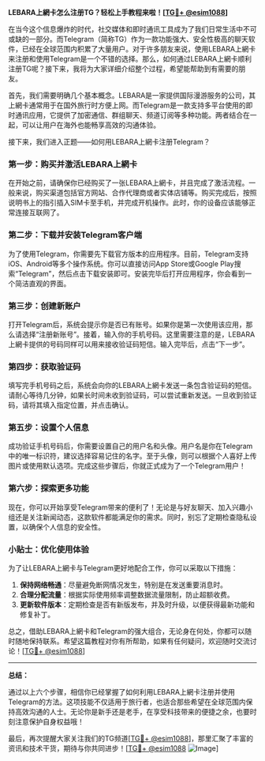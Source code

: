 **LEBARA上網卡怎么注册TG？轻松上手教程来啦！[[TG💪+ @esim1088](https://t.me/s/esim1088)]**

在当今这个信息爆炸的时代，社交媒体和即时通讯工具成为了我们日常生活中不可或缺的一部分。而Telegram（简称TG）作为一款功能强大、安全性极高的聊天软件，已经在全球范围内积累了大量用户。对于许多朋友来说，使用LEBARA上網卡来注册和使用Telegram是一个不错的选择。那么，如何通过LEBARA上網卡顺利注册TG呢？接下来，我将为大家详细介绍整个过程，希望能帮助到有需要的朋友。

首先，我们需要明确几个基本概念。LEBARA是一家提供国际漫游服务的公司，其上網卡通常用于在国外旅行时方便上网。而Telegram是一款支持多平台使用的即时通讯应用，它提供了加密通信、群组聊天、频道订阅等多种功能。两者结合在一起，可以让用户在海外也能畅享高效的沟通体验。

接下来，我们进入正题——如何用LEBARA上網卡注册Telegram？

### 第一步：购买并激活LEBARA上網卡

在开始之前，请确保你已经购买了一张LEBARA上網卡，并且完成了激活流程。一般来说，购买渠道包括官方网站、合作代理商或者实体店铺等。购买完成后，按照说明书上的指引插入SIM卡至手机，并完成开机操作。此时，你的设备应该能够正常连接互联网了。

### 第二步：下载并安装Telegram客户端

为了使用Telegram，你需要先下载官方版本的应用程序。目前，Telegram支持iOS、Android等多个操作系统。你可以直接访问App Store或Google Play搜索“Telegram”，然后点击下载安装即可。安装完毕后打开应用程序，你会看到一个简洁直观的界面。

### 第三步：创建新账户

打开Telegram后，系统会提示你是否已有账号。如果你是第一次使用该应用，那么请选择“注册新账号”。接着，输入你的手机号码。这里需要注意的是，LEBARA上網卡提供的号码同样可以用来接收验证码短信。输入完毕后，点击“下一步”。

### 第四步：获取验证码

填写完手机号码之后，系统会向你的LEBARA上網卡发送一条包含验证码的短信。请耐心等待几分钟，如果长时间未收到验证码，可以尝试重新发送。一旦收到验证码，请将其填入指定位置，并点击确认。

### 第五步：设置个人信息

成功验证手机号码后，你需要设置自己的用户名和头像。用户名是你在Telegram中的唯一标识符，建议选择容易记住的名字。至于头像，则可以根据个人喜好上传图片或使用默认选项。完成这些步骤后，你就正式成为了一个Telegram用户！

### 第六步：探索更多功能

现在，你可以开始享受Telegram带来的便利了！无论是与好友聊天、加入兴趣小组还是关注新闻动态，这款软件都能满足你的需求。同时，别忘了定期检查隐私设置，以确保个人信息的安全性。

### 小贴士：优化使用体验

为了让LEBARA上網卡与Telegram更好地配合工作，你可以采取以下措施：
1. **保持网络畅通**：尽量避免断网情况发生，特别是在发送重要消息时。
2. **合理分配流量**：根据实际使用频率调整数据流量限制，防止超额收费。
3. **更新软件版本**：定期检查是否有新版发布，并及时升级，以便获得最新功能和修复补丁。

总之，借助LEBARA上網卡和Telegram的强大组合，无论身在何处，你都可以随时随地保持联系。希望这篇教程对你有所帮助，如果有任何疑问，欢迎随时交流讨论！[[TG💪+ @esim1088](https://t.me/s/esim1088)]

---

**总结：**

通过以上六个步骤，相信你已经掌握了如何利用LEBARA上網卡注册并使用Telegram的方法。这项技能不仅适用于旅行者，也适合那些希望在全球范围内保持高效沟通的人士。无论你是新手还是老手，在享受科技带来的便捷之余，也要时刻注意保护自身权益哦！

最后，再次提醒大家关注我们的TG频道[[TG💪+ @esim1088](https://t.me/s/esim1088)]，那里汇聚了丰富的资讯和技术干货，期待与你共同进步！[[TG💪+ @esim1088](https://t.me/s/esim1088) ![Image](https://i.postimg.cc/4NQfJmqS/Snipaste-2025-05-13-00-14-12.png)]